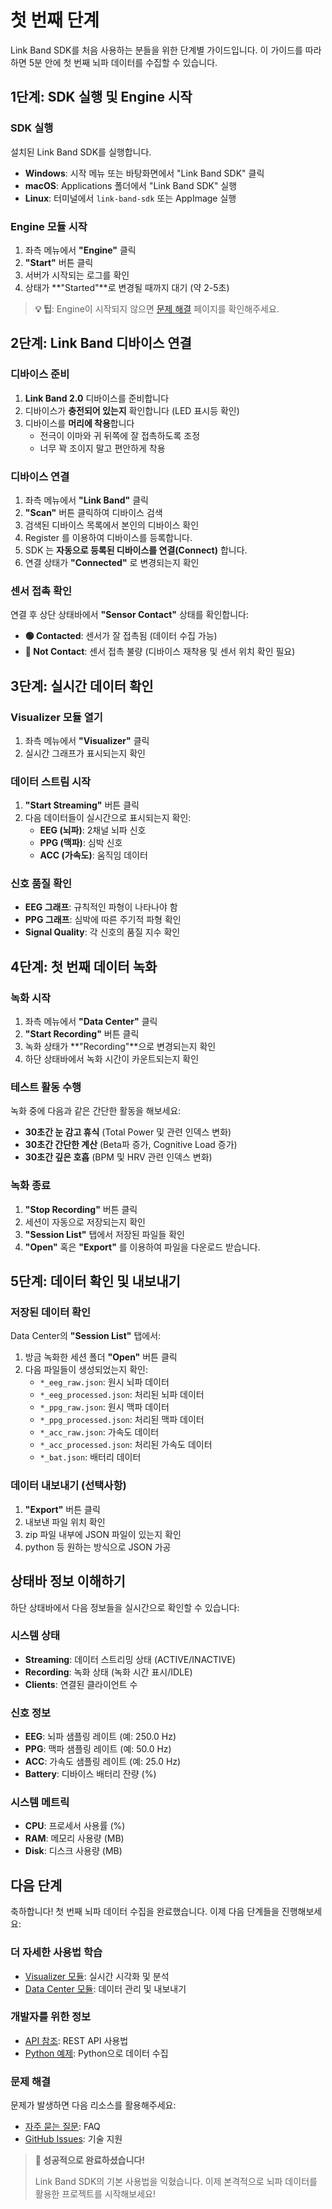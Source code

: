 # 첫 번째 단계

Link Band SDK를 처음 사용하는 분들을 위한 단계별 가이드입니다. 이 가이드를 따라하면 5분 안에 첫 번째 뇌파 데이터를 수집할 수 있습니다.

## 1단계: SDK 실행 및 Engine 시작

### SDK 실행
설치된 Link Band SDK를 실행합니다.
- **Windows**: 시작 메뉴 또는 바탕화면에서 "Link Band SDK" 클릭
- **macOS**: Applications 폴더에서 "Link Band SDK" 실행
- **Linux**: 터미널에서 `link-band-sdk` 또는 AppImage 실행

### Engine 모듈 시작
1. 좌측 메뉴에서 **"Engine"** 클릭
2. **"Start"** 버튼 클릭
3. 서버가 시작되는 로그를 확인
4. 상태가 **"Started"**로 변경될 때까지 대기 (약 2-5초)

> **💡 팁**: Engine이 시작되지 않으면 [문제 해결](../examples/faq.md#engine-start-issues) 페이지를 확인해주세요.

## 2단계: Link Band 디바이스 연결

### 디바이스 준비
1. **Link Band 2.0** 디바이스를 준비합니다
2. 디바이스가 **충전되어 있는지** 확인합니다 (LED 표시등 확인)
3. 디바이스를 **머리에 착용**합니다
   - 전극이 이마와 귀 뒤쪽에 잘 접촉하도록 조정
   - 너무 꽉 조이지 말고 편안하게 착용

### 디바이스 연결
1. 좌측 메뉴에서 **"Link Band"** 클릭
2. **"Scan"** 버튼 클릭하여 디바이스 검색
3. 검색된 디바이스 목록에서 본인의 디바이스 확인
4. Register 를 이용하여 디바이스를 등록합니다.
5. SDK 는 **자동으로 등록된 디바이스를 연결(Connect)** 합니다. 
6. 연결 상태가 **"Connected"** 로 변경되는지 확인

### 센서 접촉 확인
연결 후 상단 상태바에서 **"Sensor Contact"** 상태를 확인합니다:
- **🟢 Contacted**: 센서가 잘 접촉됨 (데이터 수집 가능)
- **🔴 Not Contact**: 센서 접촉 불량 (디바이스 재착용 및 센서 위치 확인 필요)

## 3단계: 실시간 데이터 확인

### Visualizer 모듈 열기
1. 좌측 메뉴에서 **"Visualizer"** 클릭
2. 실시간 그래프가 표시되는지 확인

### 데이터 스트림 시작
1. **"Start Streaming"** 버튼 클릭
2. 다음 데이터들이 실시간으로 표시되는지 확인:
   - **EEG (뇌파)**: 2채널 뇌파 신호
   - **PPG (맥파)**: 심박 신호
   - **ACC (가속도)**: 움직임 데이터

### 신호 품질 확인
- **EEG 그래프**: 규칙적인 파형이 나타나야 함
- **PPG 그래프**: 심박에 따른 주기적 파형 확인
- **Signal Quality**: 각 신호의 품질 지수 확인

## 4단계: 첫 번째 데이터 녹화

### 녹화 시작
1. 좌측 메뉴에서 **"Data Center"** 클릭
2. **"Start Recording"** 버튼 클릭
3. 녹화 상태가 **"Recording"**으로 변경되는지 확인
4. 하단 상태바에서 녹화 시간이 카운트되는지 확인

### 테스트 활동 수행
녹화 중에 다음과 같은 간단한 활동을 해보세요:
- **30초간 눈 감고 휴식** (Total Power 및 관련 인덱스 변화)
- **30초간 간단한 계산** (Beta파 증가, Cognitive Load 증가)
- **30초간 깊은 호흡** (BPM 및 HRV 관련 인덱스 변화)

### 녹화 종료
1. **"Stop Recording"** 버튼 클릭
2. 세션이 자동으로 저장되는지 확인
3. **"Session List"** 탭에서 저장된 파일들 확인
4. **"Open"** 혹은 **"Export"** 를 이용하여 파일을 다운로드 받습니다.

## 5단계: 데이터 확인 및 내보내기

### 저장된 데이터 확인
Data Center의 **"Session List"** 탭에서:
1. 방금 녹화한 세션 폴더 **"Open"** 버튼 클릭
2. 다음 파일들이 생성되었는지 확인:
   - `*_eeg_raw.json`: 원시 뇌파 데이터
   - `*_eeg_processed.json`: 처리된 뇌파 데이터
   - `*_ppg_raw.json`: 원시 맥파 데이터
   - `*_ppg_processed.json`: 처리된 맥파 데이터
   - `*_acc_raw.json`: 가속도 데이터
   - `*_acc_processed.json`: 처리된 가속도 데이터
   - `*_bat.json`: 배터리 데이터

### 데이터 내보내기 (선택사항)
1. **"Export"** 버튼 클릭
2. 내보낸 파일 위치 확인
3. zip 파일 내부에 JSON 파일이 있는지 확인
4. python 등 원하는 방식으로 JSON 가공

## 상태바 정보 이해하기

하단 상태바에서 다음 정보들을 실시간으로 확인할 수 있습니다:

### 시스템 상태
- **Streaming**: 데이터 스트리밍 상태 (ACTIVE/INACTIVE)
- **Recording**: 녹화 상태 (녹화 시간 표시/IDLE)
- **Clients**: 연결된 클라이언트 수

### 신호 정보
- **EEG**: 뇌파 샘플링 레이트 (예: 250.0 Hz)
- **PPG**: 맥파 샘플링 레이트 (예: 50.0 Hz)  
- **ACC**: 가속도 샘플링 레이트 (예: 25.0 Hz)
- **Battery**: 디바이스 배터리 잔량 (%)

### 시스템 메트릭
- **CPU**: 프로세서 사용률 (%)
- **RAM**: 메모리 사용량 (MB)
- **Disk**: 디스크 사용량 (MB)

## 다음 단계

축하합니다! 첫 번째 뇌파 데이터 수집을 완료했습니다. 이제 다음 단계들을 진행해보세요:

### 더 자세한 사용법 학습
- [Visualizer 모듈](../user-guide/visualizer-module.md): 실시간 시각화 및 분석
- [Data Center 모듈](../user-guide/datacenter-module.md): 데이터 관리 및 내보내기

### 개발자를 위한 정보
- [API 참조](../api-reference/stream-api.md): REST API 사용법
- [Python 예제](../examples/python-integration.md): Python으로 데이터 수집

### 문제 해결
문제가 발생하면 다음 리소스를 활용해주세요:
- [자주 묻는 질문](../examples/faq.md): FAQ
- [GitHub Issues](https://github.com/looxid-labs/link-band-sdk/issues): 기술 지원

> **🎉 성공적으로 완료하셨습니다!**
> 
> Link Band SDK의 기본 사용법을 익혔습니다. 이제 본격적으로 뇌파 데이터를 활용한 프로젝트를 시작해보세요! 